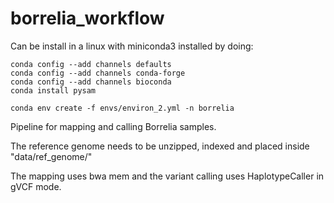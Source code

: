# borrelia_workflow

Can be install in a linux with miniconda3 installed by doing:

```
conda config --add channels defaults
conda config --add channels conda-forge
conda config --add channels bioconda
conda install pysam

conda env create -f envs/environ_2.yml -n borrelia
```

Pipeline for mapping and calling Borrelia samples.

The reference genome needs to be unzipped, indexed and placed inside "data/ref_genome/"

The mapping uses bwa mem and the variant calling uses HaplotypeCaller in gVCF mode.
